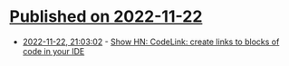 # [Published on 2022-11-22](index.md)

* [2022-11-22, 21:03:02](https://news.ycombinator.com/item?id=33711480) - [Show HN: CodeLink: create links to blocks of code in your IDE](https://codelink.dev/)
